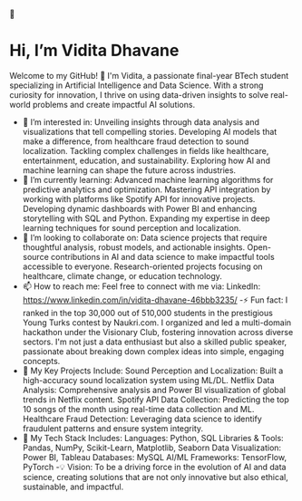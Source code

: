 👋 
# Hi, I’m Vidita Dhavane
Welcome to my GitHub! 🚀 I'm Vidita, a passionate final-year BTech student specializing in Artificial Intelligence and Data Science. With a strong curiosity for innovation, I thrive on using data-driven insights to solve real-world problems and create impactful AI solutions.

- 👀 I’m interested in:
Unveiling insights through data analysis and visualizations that tell compelling stories.
Developing AI models that make a difference, from healthcare fraud detection to sound localization.
Tackling complex challenges in fields like healthcare, entertainment, education, and sustainability.
Exploring how AI and machine learning can shape the future across industries.
- 🌱 I’m currently learning:
Advanced machine learning algorithms for predictive analytics and optimization.
Mastering API integration by working with platforms like Spotify API for innovative projects.
Developing dynamic dashboards with Power BI and enhancing storytelling with SQL and Python.
Expanding my expertise in deep learning techniques for sound perception and localization.
- 💞️ I’m looking to collaborate on:
Data science projects that require thoughtful analysis, robust models, and actionable insights.
Open-source contributions in AI and data science to make impactful tools accessible to everyone.
Research-oriented projects focusing on healthcare, climate change, or education technology.
- 📫 How to reach me:
Feel free to connect with me via:
LinkedIn: https://www.linkedin.com/in/vidita-dhavane-46bbb3235/
-⚡ Fun fact:
I ranked in the top 30,000 out of 510,000 students in the prestigious Young Turks contest by Naukri.com.
I organized and led a multi-domain hackathon under the Visionary Club, fostering innovation across diverse sectors.
I'm not just a data enthusiast but also a skilled public speaker, passionate about breaking down complex ideas into simple, engaging concepts.
- 🎯 My Key Projects Include:
Sound Perception and Localization: Built a high-accuracy sound localization system using ML/DL.
Netflix Data Analysis: Comprehensive analysis and Power BI visualization of global trends in Netflix content.
Spotify API Data Collection: Predicting the top 10 songs of the month using real-time data collection and ML.
Healthcare Fraud Detection: Leveraging data science to identify fraudulent patterns and ensure system integrity.
- 🔧 My Tech Stack Includes:
Languages: Python, SQL
Libraries & Tools: Pandas, NumPy, Scikit-Learn, Matplotlib, Seaborn
Data Visualization: Power BI, Tableau
Databases: MySQL
AI/ML Frameworks: TensorFlow, PyTorch
-💡 Vision:
To be a driving force in the evolution of AI and data science, creating solutions that are not only innovative but also ethical, sustainable, and impactful.

